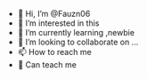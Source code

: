 - 👋 Hi, I’m @Fauzn06
- 👀 I’m interested in this 
- 🌱 I’m currently learning ,newbie 
- 💞️ I’m looking to collaborate on ...
- 📫 How to reach me 
- 🐞 Can teach me 
<!---
Fauzn06/Fauzn06 is a ✨ special ✨ repository because its `README.md` (this file) appears on your GitHub profile.
You can click the Preview link to take a look at your changes.
--->
